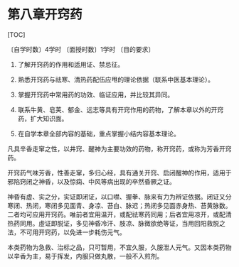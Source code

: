 # 第八章开窍药

[TOC]

〔自学时数〕4学时
〔面授时数〕1学时
〔目的要求〕

1. 了解开窍药的作用和适用证、禁忌征。
2. 熟悉开窍药与祛寒、清热药配伍应甩的理论依据（联系中医基本理论）。

3. 掌握开窍药中常用药的功效、临证应用，并比较其异同。

4. 联系牛黄、皂荚、郁金、远志等具有开窍作用的药物，了解本章以外的开窍药，扩大知识面。

5. 在自学本章全部内容的基础，重点掌握小结内容基本理论。

  ​	凡具辛香走窜之性，以井窍、醒神为主要功效的药物，称开窍药，或称为芳香开窍药。

  开窍药气味芳香，性善走窜，多归心经，具有通关开窍、启闭醒神的作用，适用于邪陷窍闭之神昏，以及惊痫、中风等病出现的卒然昏厥之证。

  神昏有虚、实之分，实证即闭证，以口噤、握拳、脉来有力为辨证依据。闭证又分寒闭、热闭，寒闭多见面青、身凉、苔白、脉迟；热闭多见面赤身热、苔黄脉数。二者均可应用开窍药。唯前者宜用温开，或配祛寒药同用；后者宜用凉开，或配清热药同用。虛证即脱证，多见神昏冷汗、肢凉、脉微欲绝等证，当用回阳救脱之法，不可用开窍药，以免进一步耗伤元气。

  本类药物为急救、治标之品，只可暂用，不宜久服，久服泄人元气。又因本类药物以辛香为主，易于挥发，内服只做丸散，一般不入煎剂。
